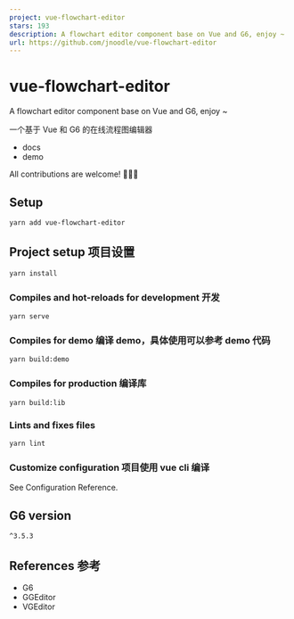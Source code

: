 ```yaml
---
project: vue-flowchart-editor
stars: 193
description: A flowchart editor component base on Vue and G6, enjoy ~
url: https://github.com/jnoodle/vue-flowchart-editor
---
```


vue-flowchart-editor
====================

A flowchart editor component base on Vue and G6, enjoy ~

一个基于 Vue 和 G6 的在线流程图编辑器

-   docs
-   demo

All contributions are welcome! 🎉🎉🎉

Setup
-----

```
yarn add vue-flowchart-editor
```

Project setup 项目设置
------------------

```
yarn install
```

### Compiles and hot-reloads for development 开发

```
yarn serve
```

### Compiles for demo 编译 demo，具体使用可以参考 demo 代码

```
yarn build:demo
```

### Compiles for production 编译库

```
yarn build:lib
```

### Lints and fixes files

```
yarn lint
```

### Customize configuration 项目使用 vue cli 编译

See Configuration Reference.

G6 version
----------

`^3.5.3`

References 参考
-------------

-   G6
-   GGEditor
-   VGEditor
